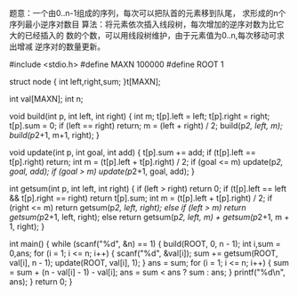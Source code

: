 题意：一个由0..n-1组成的序列，每次可以把队首的元素移到队尾，
          求形成的n个序列最小逆序对数目
算法：将元素依次插入线段树，每次增加的逆序对数为比它大的已经插入的
          数的个数，可以用线段树维护，由于元素值为0..n,每次移动可求出增减
          逆序对的数量更新。

#include <stdio.h>
#define MAXN 100000
#define ROOT 1

struct node
{
    int left,right,sum;
}t[MAXN];

int val[MAXN];
int n;

void build(int p, int left, int right)
{
    int m;
    t[p].left = left;
    t[p].right = right;
    t[p].sum = 0;
    if (left == right)
        return;
    m = (left + right) / 2;
    build(p*2, left, m);
    build(p*2+1, m+1, right);
}

void update(int p, int goal, int add)
{
    t[p].sum += add;
    if (t[p].left == t[p].right)
        return;
    int m = (t[p].left + t[p].right) / 2;
    if (goal <= m)
        update(p*2, goal, add);
    if (goal > m)
        update(p*2+1, goal, add);
}

int getsum(int p, int left, int right)
{
    if (left > right)
        return 0;
    if (t[p].left == left && t[p].right == right)
        return t[p].sum;
    int m = (t[p].left + t[p].right) / 2;
    if (right <= m)
        return getsum(p*2, left, right);
    else if (left > m)
        return getsum(p*2+1, left, right);
    else return getsum(p*2, left, m) + getsum(p*2+1, m + 1, right);
}


int main()
{
    while (scanf("%d", &n) == 1)
    {
        build(ROOT, 0, n - 1);
        int i,sum = 0,ans;
        for (i = 1; i <= n; i++)
        {
            scanf("%d", &val[i]);
            sum += getsum(ROOT, val[i], n - 1);
            update(ROOT, val[i], 1);
        }
        ans = sum;
        for (i = 1; i <= n; i++)
        {
            sum = sum + (n - val[i] - 1) - val[i];
            ans = sum < ans ? sum : ans;
        }
        printf("%d\n", ans);
    }
    return 0;
}
